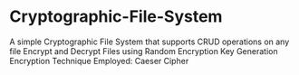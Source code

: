 # Cryptographic-File-System
A simple Cryptographic File System that supports CRUD operations on any file
Encrypt and Decrypt Files using Random Encryption Key Generation
Encryption Technique Employed: Caeser Cipher
